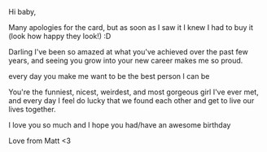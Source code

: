 Hi baby,

Many apologies for the card, but as soon as I saw it I knew I had to buy it (look how happy they look!) :D

Darling I've been so amazed at what you've achieved over the past few years, and seeing you grow into your new career makes me so proud.

every day you make me want to be the best person I can be

You're the funniest, nicest, weirdest, and most gorgeous girl I've ever met, and every day I feel do lucky that we found each other and get to live our lives together.

I love you so much and I hope you had/have an awesome birthday 

Love from Matt <3

